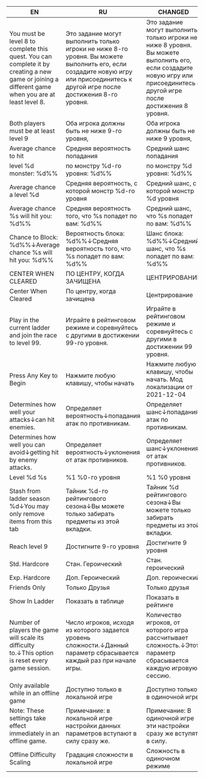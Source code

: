 | EN | RU | CHANGED |
| --- | --- | --- |
| You must be level 8 to complete this quest. You can complete it by creating a new game or joining a different game when you are at least level 8. | Это задание могут выполнить только игроки не ниже 8-го уровня. Вы можете выполнить его, если создадите новую игру или присоединитесь к другой игре после достижения 8-го уровня. | Это задание могут выполнить только игроки не ниже 8 уровня. Вы можете выполнить его, если создадите новую игру или присоединитесь к другой игре после достижения 8 уровня. |
| Both players must be at least level 9 | Оба игрока должны быть не ниже 9-го уровня, | Оба игрока должны быть не ниже 9 уровня, |
| Average chance to hit | Средняя вероятность попадания | Средний шанс попадания |
| level %d monster: %d%% | по монстру %d-го уровня: %d%% | по монстру %d уровня: %d%% |
| Average chance a level %d | Средняя вероятность, с которой монстр %d-го уровня | Средний шанс, с которой монстр %d уровня |
| Average chance %s will hit you: %d%% | Средняя вероятность того, что %s попадет по вам: %d%% | Средний шанс, что %s попадет по вам: %d%% |
| Chance to Block: %d%%↓Average chance %s will hit you: %d%% | Вероятность блока: %d%%↓Средняя вероятность того, что %s попадет по вам: %d%% | Шанс блока: %d%%↓Средний шанс, что %s попадет по вам: %d%% |
| CENTER WHEN CLEARED | ПО ЦЕНТРУ, КОГДА ЗАЧИЩЕНА | ЦЕНТРИРОВАНИЕ |
| Center When Cleared | По центру, когда зачищена | Центрирование |
| Play in the current ladder and join the race to level 99. | Играйте в рейтинговом режиме и соревнуйтесь с другими в достижении 99-го уровня. | Играйте в рейтинговом режиме и соревнуйтесь с другими в достижении 99 уровня. |
| Press Any Key to Begin | Нажмите любую клавишу, чтобы начать | Нажмите любую клавишу, чтобы начать. Мод локализации от 2021-12-04 |
| Determines how well your attacks↓can hit enemies. | Определяет вероятность↓попадания атак по противникам. | Определяет шанс↓попадания атак по противникам. |
| Determines how well you can avoid↓getting hit by enemy attacks. | Определяет вероятность↓уклонения от атак противников. | Определяет шанс↓уклонения от атак противников. |
| Level %d %s | %1 %0-го уровня | %1 %0 уровня |
| Stash from ladder season %d↓You may only remove items from this tab | Тайник %d-го рейтингового сезона↓Вы можете только забирать предметы из этой вкладки. | Тайник %d рейтингового сезона↓Вы можете только забирать предметы из этой вкладки. |
| Reach level 9 | Достигните 9-го уровня | Достигните 9 уровня |
| Std. Hardcore | Стан. Героический | Стан. героический |
| Exp. Hardcore | Доп. Героический | Доп. героический |
| Friends Only | Только Друзья | Только друзья |
| Show In Ladder | Показать в таблице | Показать в рейтинге |
| Number of players the game will scale its difficulty to.↓This option is reset every game session. | Число игроков, исходя из которого задается уровень сложности.↓Данный параметр сбрасывается каждый раз при начале игры. | Количество игроков, от которого игра рассчитывает сложность.↓Этот параметр сбрасывается каждую игровую сессию. |
| Only available while in an offline game | Доступно только в локальной игре | Доступно только в одиночной игре |
| Note: These settings take effect immediately in an offline game. | Примечание: в локальной игре настройки данных параметров вступают в силу сразу же. | Примечание: В одиночной игре эти настройки сразу же вступят в силу. |
| Offline Difficulty Scaling | Градация сложности в локальной игре | Сложность в одиночном режиме |
